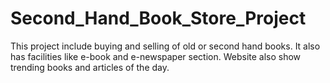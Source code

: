 # Second_Hand_Book_Store_Project
This project include buying and selling of old or second hand books. It also has facilities like e-book and e-newspaper section. Website also show trending books and articles of the day.
